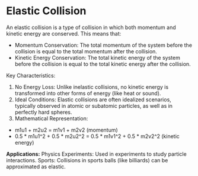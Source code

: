 # Elastic Collision
An elastic collision is a type of collision in which both momentum and kinetic energy are conserved. This means that:
- Momentum Conservation: The total momentum of the system before the collision is equal to the total momentum after the collision.
- Kinetic Energy Conservation: The total kinetic energy of the system before the collision is equal to the total kinetic energy after the collision.

Key Characteristics:
1. No Energy Loss: Unlike inelastic collisions, no kinetic energy is transformed into other forms of energy (like heat or sound).
2. Ideal Conditions: Elastic collisions are often idealized scenarios, typically observed in atomic or subatomic particles, as well as in perfectly hard spheres.
3. Mathematical Representation:
- m1u1 + m2u2 = m1v1 + m2v2 (momentum)
- 0.5 * m1u1^2 + 0.5 * m2u2^2 = 0.5 * m1v1^2 + 0.5 * m2v2^2 (kinetic energy)

**Applications:**
Physics Experiments: Used in experiments to study particle interactions.
Sports: Collisions in sports balls (like billiards) can be approximated as elastic.
